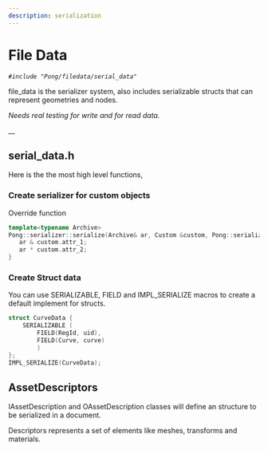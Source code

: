 ```yaml
---
description: serialization
---
```


# File Data

_`#include "Pong/filedata/serial_data"`_

file\_data is the serializer system, also includes serializable structs that can represent geometries and nodes.

_Needs real testing for write and for read data._

__

## serial\_data.h

Here is the the most high level functions,&#x20;

### Create serializer for custom objects

Override function&#x20;

```cpp
template<typename Archive>
Pong::serializer::serialize(Archive& ar, Custom &custom, Pong::serializer::Version version) {
   ar & custom.attr_1;
   ar * custom.attr_2;
}

```

### Create Struct data

You can use SERIALIZABLE, FIELD and IMPL\_SERIALIZE macros to create a default implement for structs.

```cpp
struct CurveData {    
    SERIALIZABLE (            
        FIELD(RegId, uid),            
        FIELD(Curve, curve)    
        )
};
IMPL_SERIALIZE(CurveData);
```

## AssetDescriptors

IAssetDescription and OAssetDescription classes will define an structure to be serialized in a document.

Descriptors represents a set of elements like meshes, transforms and materials.


